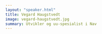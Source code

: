 ```yaml
---
layout: "speaker.html"
title: Vegard Haugstvedt
image: vegard-haugstvedt.jpg
summary: Utvikler og uu-spesialist i Nav
---
```

